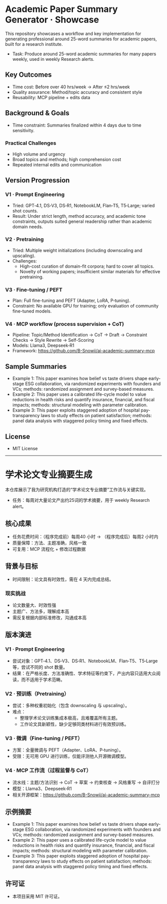 ﻿# Academic Paper Summary Generator · Showcase
This repository showcases a workflow and key implementation for generating professional around 25-word summaries for academic papers, built for a research institute.

- Task: Produce around 25-word academic summaries for many papers weekly, used in weekly Research alerts.

## Key Outcomes
- Time cost: Before over 40 hrs/week → After ≤2 hrs/week
- Quality assurance: Method/topic accuracy and consistent style
- Reusability: MCP pipeline + edits data

## Background & Goals
- Time constraint: Summaries finalized within 4 days due to time sensitivity.

### Practical Challenges
- High volume and urgency
- Broad topics and methods; high comprehension cost
- Repeated internal edits and communication

## Version Progression
### V1 · Prompt Engineering
- Tried: GPT‑4.1, DS‑V3, DS‑R1, NotebookLM, Flan‑T5, T5‑Large; varied shot counts.
- Result: Under strict length, method accuracy, and academic tone constraints, outputs suited general readership rather than academic domain needs.

### V2 · Pretraining
- Tried: Multiple weight initializations (including downscaling and upscaling).
- Challenges:
  - High-cost curation of domain-fit corpora; hard to cover all topics.
  - Novelty of working papers; insufficient similar materials for effective pretraining.

### V3 · Fine‑tuning / PEFT
- Plan: Full fine-tuning and PEFT (Adapter, LoRA, P‑tuning).
- Constraint: No available GPU for training; only evaluation of community fine-tuned models.

### V4 · MCP workflow (process supervision + CoT)
- Pipeline: Topic/Method Identification → CoT → Draft → Constraint Checks → Style Rewrite → Self-Scoring
- Models: Llama3, Deepseek‑R1
- Framework: https://github.com/B-Snowii/ai-academic-summary-mcp

## Sample Summaries
- Example 1: This paper examines how belief vs taste drivers shape early-stage ESG collaboration, via randomized experiments with founders and VCs; methods: randomized assignment and survey-based measures.
- Example 2: This paper uses a calibrated life-cycle model to value reductions in health risks and quantify insurance, financial, and fiscal impacts; methods: structural modeling with parameter calibration.
- Example 3: This paper exploits staggered adoption of hospital pay-transparency laws to study effects on patient satisfaction; methods: panel data analysis with staggered policy timing and fixed effects.

## License
- MIT License

---

# 学术论文专业摘要生成
本仓库展示了我为研究机构打造的“学术论文专业摘要”工作流与关键实现。

- 任务：每周对大量论文产出约25词的学术摘要，用于 weekly Research alert。

## 核心成果
- 任务花费时间：（程序完成前）每周40 小时 → （程序完成后）每周2 小时内
- 质量保障：方法、主题准确，风格一致
- 可复用：MCP 流程化 + 修改过程数据

## 背景与目标
- 时间限制：论文具有时效性，需在 4 天内完成总结。

### 现实挑战
- 论文数量大、时效性强
- 主题广、方法多，理解成本高
- 需反复根据内部标准修改，沟通成本高

## 版本演进
### V1 · Prompt Engineering
- 尝试对象：GPT‑4.1、DS‑V3、DS‑R1、NotebookLM、Flan‑T5、T5‑Large 等，尝试不同的 shot 数量。
- 结果：在严格长度、方法准确性、学术特征等约束下，产出内容只适用大众阅读，而不适用于学术范畴。

### V2 · 预训练（Pretraining）
- 尝试：多种权重初始化（包含 downscaling 与 upscaling）。
- 难点：
  - 整理学术论文训练集成本极高，且难覆盖所有主题。
  - 工作论文具新颖性，缺少足够同类材料进行有效预训练。

### V3 · 微调（Fine‑tuning / PEFT）
- 方案：全量微调与 PEFT（Adapter、LoRA、P‑tuning）。
- 受限：无可用 GPU 进行训练，仅能评测他人开源微调模型。

### V4 · MCP 工作流（过程监督与 CoT）
- 流水线：主题/方法识别 → CoT → 草案 → 约束核查 → 风格重写 → 自评打分
- 模型：Llama3、Deepseek‑R1
- 相关开源框架：https://github.com/B-Snowii/ai-academic-summary-mcp

## 示例摘要
- Example 1: This paper examines how belief vs taste drivers shape early-stage ESG collaboration, via randomized experiments with founders and VCs; methods: randomized assignment and survey-based measures.
- Example 2: This paper uses a calibrated life-cycle model to value reductions in health risks and quantify insurance, financial, and fiscal impacts; methods: structural modeling with parameter calibration.
- Example 3: This paper exploits staggered adoption of hospital pay-transparency laws to study effects on patient satisfaction; methods: panel data analysis with staggered policy timing and fixed effects.

## 许可证
- 本项目采用 MIT 许可证。

